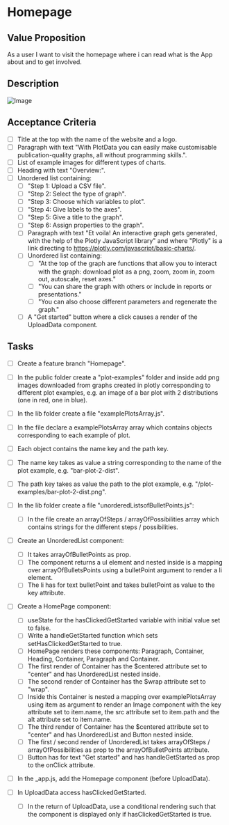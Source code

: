 # Homepage

## Value Proposition

As a user I want to visit the homepage where i can read what is the App about and to get involved.

## Description

![Image](https://github.com/catdieval/capstone-plotdata/assets/148444485/e7380224-5d1f-4fb1-88ce-6b6529426436)

## Acceptance Criteria

- [ ] Title at the top with the name of the website and a logo.
- [ ] Paragraph with text "With PlotData you can easily make customisable publication-quality graphs, all without programming skills.".
- [ ] List of example images for different types of charts.
- [ ] Heading with text "Overview:".
- [ ] Unordered list containing:
  - [ ] "Step 1: Upload a CSV file".
  - [ ] "Step 2: Select the type of graph".
  - [ ] "Step 3: Choose which variables to plot".
  - [ ] "Step 4: Give labels to the axes".
  - [ ] "Step 5: Give a title to the graph".
  - [ ] "Step 6: Assign properties to the graph".
  - [ ] Paragraph with text "Et voila! An interactive graph gets generated, with the help of the Plotly JavaScript library" and where "Plotly" is a link directing to https://plotly.com/javascript/basic-charts/.
  - [ ] Unordered list containing:
    - [ ] "At the top of the graph are functions that allow you to interact with the graph: download plot as a png, zoom, zoom in, zoom out, autoscale, reset axes."
    - [ ] "You can share the graph with others or include in reports or presentations."
    - [ ] "You can also choose different parameters and regenerate the graph."
  - [ ] A "Get started" button where a click causes a render of the UploadData component.

## Tasks

- [ ] Create a feature branch "Homepage".

- [ ] In the public folder create a "plot-examples" folder and inside add png images downloaded from graphs created in plotly corresponding to different plot examples, e.g. an image of a bar plot with 2 distributions (one in red, one in blue).

- [ ] In the lib folder create a file "examplePlotsArray.js".
- [ ] In the file declare a examplePlotsArray array which contains objects corresponding to each example of plot.
- [ ] Each object contains the name key and the path key.
- [ ] The name key takes as value a string corresponding to the name of the plot example, e.g. "bar-plot-2-dist".
- [ ] The path key takes as value the path to the plot example, e.g. "/plot-examples/bar-plot-2-dist.png".

- [ ] In the lib folder create a file "unorderedListsofBulletPoints.js":

  - [ ] In the file create an arrayOfSteps / arrayOfPossibilities array which contains strings for the different steps / possibilities.

- [ ] Create an UnorderedList component:

  - [ ] It takes arrayOfBulletPoints as prop.
  - [ ] The component returns a ul element and nested inside is a mapping over arrayOfBulletsPoints using a bulletPoint argument to render a li element.
  - [ ] The li has for text bulletPoint and takes bulletPoint as value to the key attribute.

- [ ] Create a HomePage component:

  - [ ] useState for the hasClickedGetStarted variable with initial value set to false.
  - [ ] Write a handleGetStarted function which sets setHasClickedGetStarted to true.
  - [ ] HomePage renders these components: Paragraph, Container, Heading, Container, Paragraph and Container.
  - [ ] The first render of Container has the $centered attribute set to "center" and has UnorderedList nested inside.
  - [ ] The second render of Container has the $wrap attribute set to "wrap".
  - [ ] Inside this Container is nested a mapping over examplePlotsArray using item as argument to render an Image component with the key attribute set to item.name, the src attribute set to item.path and the alt attribute set to item.name.
  - [ ] The third render of Container has the $centered attribute set to "center" and has UnorderedList and Button nested inside.
  - [ ] The first / second render of UnorderedList takes arrayOfSteps / arrayOfPossibilities as prop to the arrayOfBulletPoints attribute.
  - [ ] Button has for text "Get started" and has handleGetStarted as prop to the onClick attribute.

- [ ] In the \_app.js, add the Homepage component (before UploadData).

- [ ] In UploadData access hasClickedGetStarted.
  - [ ] In the return of UploadData, use a conditional rendering such that the component is displayed only if hasClickedGetStarted is true.
